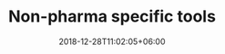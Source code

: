 ---
title: "Non-pharma specific tools"
date: 2018-12-28T11:02:05+06:00
icon: "fas fa-code" # fontawesome icon : https://fontawesome.com/icons
description: "Cras at dolor eget urna varius faucibus tempus in elit dolor sit amet."
# type dont remove or customize
type : "docs"
---